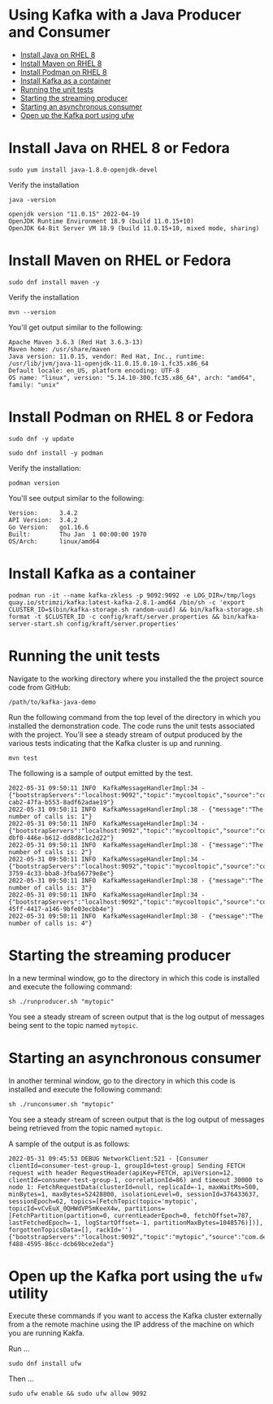 # Using Kafka with a Java Producer and Consumer
- [Install Java on RHEL 8](#install-java-on-rhel-8)
- [Install Maven on RHEL 8](#install-maven-on-rhel)
- [Install Podman on RHEL 8](#install-podman-on-rhel-8)
- [Install Kafka as a container](#install-kafka-as-a-container)
- [Running the unit tests](#running-the-unit-tests)
- [Starting the streaming producer](#starting-the-streaming-producer)
- [Starting an asynchronous consumer](#starting-an-asynchronous-consumer)
- [Open up the Kafka port using ufw](#open-up-the-kafka-port-using-the-ufw-utility)

# Install Java on RHEL 8 or Fedora
```shell
sudo yum install java-1.8.0-openjdk-devel
```
Verify the installation

```shell
java -version
```

```text
openjdk version "11.0.15" 2022-04-19
OpenJDK Runtime Environment 18.9 (build 11.0.15+10)
OpenJDK 64-Bit Server VM 18.9 (build 11.0.15+10, mixed mode, sharing)
```

# Install Maven on RHEL or Fedora

```shell
sudo dnf install maven -y
```
Verify the installation

```
mvn --version
```

You'll get output similar to the following:

```text
Apache Maven 3.6.3 (Red Hat 3.6.3-13)
Maven home: /usr/share/maven
Java version: 11.0.15, vendor: Red Hat, Inc., runtime: /usr/lib/jvm/java-11-openjdk-11.0.15.0.10-1.fc35.x86_64
Default locale: en_US, platform encoding: UTF-8
OS name: "linux", version: "5.14.10-300.fc35.x86_64", arch: "amd64", family: "unix"
```

# Install Podman on RHEL 8 or Fedora

```shell
sudo dnf -y update
```

```shell
sudo dnf install -y podman
```
Verify the installation:

```shell
podman version
```
You'll see output similar to the following:

```shell
Version:      3.4.2
API Version:  3.4.2
Go Version:   go1.16.6
Built:        Thu Jan  1 00:00:00 1970
OS/Arch:      linux/amd64
```

# Install Kafka as a container

```shell
podman run -it --name kafka-zkless -p 9092:9092 -e LOG_DIR=/tmp/logs quay.io/strimzi/kafka:latest-kafka-2.8.1-amd64 /bin/sh -c 'export CLUSTER_ID=$(bin/kafka-storage.sh random-uuid) && bin/kafka-storage.sh format -t $CLUSTER_ID -c config/kraft/server.properties && bin/kafka-server-start.sh config/kraft/server.properties'
```

# Running the unit tests

Navigate to the working directory where you installed the the project source code from GitHub:

`/path/to/kafka-java-demo`

Run the following command from the top level of the directory in which you installed the demonstration code. The code runs the unit tests associated with the project. You'll see a steady stream of output produced by the various tests indicating that the Kafka cluster is up and running.

```shell
mvn test
```

The following is a sample of output emitted by the test.

```
2022-05-31 09:50:11 INFO  KafkaMessageHandlerImpl:34 - {"bootstrapServers":"localhost:9092","topic":"mycooltopic","source":"com.demo.kafka.KafkaMessageHandlerImpl","message":"3mWbku7zXv","key":"fbdd1525-cab2-47fa-b553-8adf62adae19"}
2022-05-31 09:50:11 INFO  KafkaMessageHandlerImpl:38 - {"message":"The number of calls is: 1"}
2022-05-31 09:50:11 INFO  KafkaMessageHandlerImpl:34 - {"bootstrapServers":"localhost:9092","topic":"mycooltopic","source":"com.demo.kafka.KafkaMessageHandlerImpl","message":"m5e5Q9kTmL","key":"21d16306-dbf0-446e-b612-dd8d8c1c2d22"}
2022-05-31 09:50:11 INFO  KafkaMessageHandlerImpl:38 - {"message":"The number of calls is: 2"}
2022-05-31 09:50:11 INFO  KafkaMessageHandlerImpl:34 - {"bootstrapServers":"localhost:9092","topic":"mycooltopic","source":"com.demo.kafka.KafkaMessageHandlerImpl","message":"exDFhoX2t3","key":"d93595d9-3759-4c33-bba8-3fba56779e8e"}
2022-05-31 09:50:11 INFO  KafkaMessageHandlerImpl:38 - {"message":"The number of calls is: 3"}
2022-05-31 09:50:11 INFO  KafkaMessageHandlerImpl:34 - {"bootstrapServers":"localhost:9092","topic":"mycooltopic","source":"com.demo.kafka.KafkaMessageHandlerImpl","message":"qmRfhviJ3c","key":"ae89dd45-45ff-4417-a146-9bfe03ecbb4e"}
2022-05-31 09:50:11 INFO  KafkaMessageHandlerImpl:38 - {"message":"The number of calls is: 4"}

```

# Starting the streaming producer

In a new terminal window, go to the directory in which this code is installed and execute the following command:

```shell
sh ./runproducer.sh "mytopic"
```

You see a steady stream of screen output that is the log output of messages being sent to the topic named `mytopic`.

# Starting an asynchronous consumer

In another terminal window, go to the directory in which this code is installed and execute the following command:

```shell
sh ./runconsumer.sh "mytopic"
```

You see a steady stream of screen output that is the log output of messages being retrieved from the topic named `mytopic`.

A sample of the output is as follows:

```
2022-05-31 09:45:53 DEBUG NetworkClient:521 - [Consumer clientId=consumer-test-group-1, groupId=test-group] Sending FETCH request with header RequestHeader(apiKey=FETCH, apiVersion=12, clientId=consumer-test-group-1, correlationId=86) and timeout 30000 to node 1: FetchRequestData(clusterId=null, replicaId=-1, maxWaitMs=500, minBytes=1, maxBytes=52428800, isolationLevel=0, sessionId=376433637, sessionEpoch=62, topics=[FetchTopic(topic='mytopic', topicId=vCvEuX_0QHWdVP5mKeeX4w, partitions=[FetchPartition(partition=0, currentLeaderEpoch=0, fetchOffset=787, lastFetchedEpoch=-1, logStartOffset=-1, partitionMaxBytes=1048576)])], forgottenTopicsData=[], rackId='')
{"bootstrapServers":"localhost:9092","topic":"mytopic","source":"com.demo.kafka.KafkaMessageHandlerImpl","message":"4GPeV7Igy9","key":"84097ac3-f488-4595-86cc-dcb69bce2eda"}
```

# Open up the Kafka port using the `ufw` utility

Execute these commands if you want to access the Kafka cluster externally from a the remote machine using the IP address of the machine on which you are running Kakfa.

Run ...

`sudo dnf install ufw`

Then ...

`sudo ufw enable && sudo ufw allow 9092`

